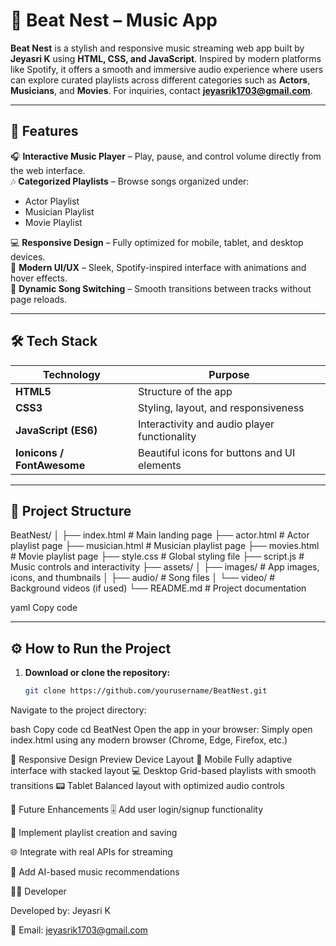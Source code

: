 # 🎵 Beat Nest – Music App

**Beat Nest** is a stylish and responsive music streaming web app built by **Jeyasri K** using **HTML, CSS, and JavaScript**. Inspired by modern platforms like Spotify, it offers a smooth and immersive audio experience where users can explore curated playlists across different categories such as **Actors**, **Musicians**, and **Movies**. For inquiries, contact **jeyasrik1703@gmail.com**.

---

## 🚀 Features

🎧 **Interactive Music Player** – Play, pause, and control volume directly from the web interface.  
🎶 **Categorized Playlists** – Browse songs organized under:
- Actor Playlist  
- Musician Playlist  
- Movie Playlist  

💻 **Responsive Design** – Fully optimized for mobile, tablet, and desktop devices.  
🌈 **Modern UI/UX** – Sleek, Spotify-inspired interface with animations and hover effects.  
🔄 **Dynamic Song Switching** – Smooth transitions between tracks without page reloads.  

---

## 🛠️ Tech Stack

| Technology | Purpose |
|-------------|----------|
| **HTML5** | Structure of the app |
| **CSS3** | Styling, layout, and responsiveness |
| **JavaScript (ES6)** | Interactivity and audio player functionality |
| **Ionicons / FontAwesome** | Beautiful icons for buttons and UI elements |

---

## 📁 Project Structure

BeatNest/
│
├── index.html # Main landing page
├── actor.html # Actor playlist page
├── musician.html # Musician playlist page
├── movies.html # Movie playlist page
├── style.css # Global styling file
├── script.js # Music controls and interactivity
├── assets/
│ ├── images/ # App images, icons, and thumbnails
│ ├── audio/ # Song files
│ └── video/ # Background videos (if used)
└── README.md # Project documentation

yaml
Copy code

---

## ⚙️ How to Run the Project

1. **Download or clone the repository:**
   ```bash
   git clone https://github.com/yourusername/BeatNest.git
Navigate to the project directory:

bash
Copy code
cd BeatNest
Open the app in your browser:
Simply open index.html using any modern browser (Chrome, Edge, Firefox, etc.)

📱 Responsive Design Preview
Device	Layout
📱 Mobile	Fully adaptive interface with stacked layout
💻 Desktop	Grid-based playlists with smooth transitions
📟 Tablet	Balanced layout with optimized audio controls

🌟 Future Enhancements
🎚️ Add user login/signup functionality

📀 Implement playlist creation and saving

🌐 Integrate with real APIs for streaming

🧠 Add AI-based music recommendations

👩‍💻 Developer

Developed by: Jeyasri K

📧 Email: jeyasrik1703@gmail.com
